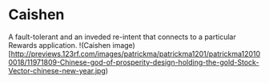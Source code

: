 # Caishen
A fault-tolerant and an inveded re-intent that connects to a particular Rewards application.
!(Caishen image)[http://previews.123rf.com/images/patrickma/patrickma1201/patrickma120100018/11971809-Chinese-god-of-prosperity-design-holding-the-gold-Stock-Vector-chinese-new-year.jpg)
